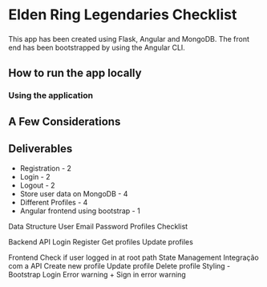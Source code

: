 # Elden Ring Legendaries Checklist

###
This app has been created using Flask, Angular and MongoDB.
The front end has been bootstrapped by using the Angular CLI.

## How to run the app locally

### Using the application

## A Few Considerations

## Deliverables


- Registration - 2
- Login - 2
- Logout - 2
- Store user data on MongoDB - 4
- Different Profiles - 4
- Angular frontend using bootstrap - 1

Data Structure
    User
        Email
        Password
        Profiles
            Checklist

Backend
    API
        Login
        Register
        Get profiles
        Update profiles

Frontend
    Check if user logged in at root path
    State Management
    Integração com a API
    Create new profile
    Update profile
    Delete profile
    Styling - Bootstrap
    Login Error warning + Sign in error warning
